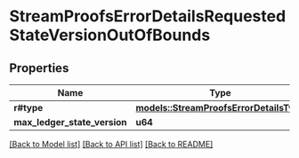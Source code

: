 # StreamProofsErrorDetailsRequestedStateVersionOutOfBounds

## Properties

Name | Type | Description | Notes
------------ | ------------- | ------------- | -------------
**r#type** | [**models::StreamProofsErrorDetailsType**](StreamProofsErrorDetailsType.md) |  | 
**max_ledger_state_version** | **u64** |  | 

[[Back to Model list]](../README.md#documentation-for-models) [[Back to API list]](../README.md#documentation-for-api-endpoints) [[Back to README]](../README.md)



